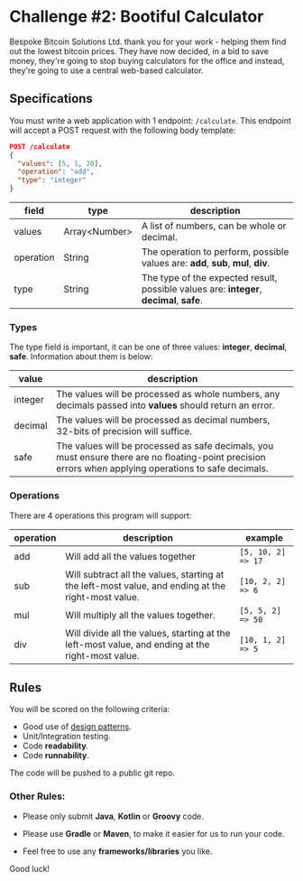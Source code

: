 # Challenge #2: Bootiful Calculator

Bespoke Bitcoin Solutions Ltd. thank you for your work - helping them find out the lowest bitcoin prices. They have now
decided, in a bid to save money, they're going to stop buying calculators for the office and instead, they're going to
use a central web-based calculator.

## Specifications

You must write a web application with 1 endpoint: `/calculate`. This endpoint will accept
a POST request with the following body template:

```json
POST /calculate
{
  "values": [5, 1, 20],
  "operation": "add",
  "type": "integer"
}
```

field | type | description |
------|------|-------------|
values| Array\<Number\> | A list of numbers, can be whole or decimal. |
operation | String | The operation to perform, possible values are: **add**, **sub**, **mul**, **div**. |
type | String | The type of the expected result, possible values are: **integer**, **decimal**, **safe**.  |

### Types

The type field is important, it can be one of three values: **integer**, **decimal**, **safe**. Information about 
them is below:

value | description |
---   |     ---     |
integer | The values will be processed as whole numbers, any decimals passed into **values** should return an error.
decimal | The values will be processed as decimal numbers, 32-bits of precision will suffice.
safe | The values will be processed as safe decimals, you must ensure there are no floating-point precision errors when applying operations to safe decimals.

### Operations

There are 4 operations this program will support:

operation | description | example
---       | ----        | ----  
add       | Will add all the values together | `[5, 10, 2] => 17`
sub       | Will subtract all the values, starting at the left-most value, and ending at the right-most value. | `[10, 2, 2] => 6`
mul       | Will multiply all the values together. | `[5, 5, 2] => 50`
div       | Will divide all the values, starting at the left-most value, and ending at the right-most value. | `[10, 1, 2] => 5`


## Rules

You will be scored on the following criteria:

- Good use of [design patterns](https://sourcemaking.com/design_patterns).
- Unit/Integration testing.
- Code **readability**.
- Code **runnability**.

The code will be pushed to a public git repo.

### Other Rules:

- Please only submit **Java**, **Kotlin** or **Groovy** code.

- Please use **Gradle** or **Maven**, to make it easier for us to run your code.

- Feel free to use any **frameworks/libraries** you like.


Good luck!
